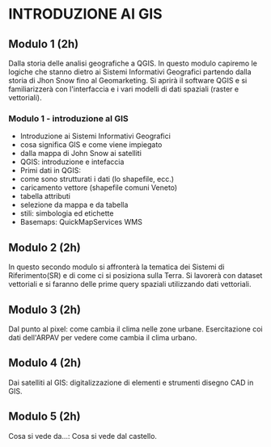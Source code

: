  # INTRODUZIONE AI GIS

 ## Modulo 1 (2h)

 Dalla storia delle analisi geografiche a QGIS.
 In questo modulo capiremo le logiche che stanno dietro ai Sistemi Informativi Geografici partendo dalla storia di Jhon Snow fino al Geomarketing.
 Si aprirà il software QGIS e si familiarizzerà con l'interfaccia e i vari modelli di dati spaziali (raster e vettoriali).

 ### Modulo 1 - introduzione al GIS

* Introduzione ai Sistemi Informativi Geografici
* cosa significa GIS e come viene impiegato 
* dalla mappa di John Snow ai satelliti
* QGIS: introduzione e intefaccia
* Primi dati in QGIS:
* come sono strutturati i dati (lo shapefile, ecc.)
* caricamento vettore (shapefile comuni Veneto)
* tabella attributi
* selezione da mappa e da tabella
* stili: simbologia ed etichette
* Basemaps:
 QuickMapServices
 WMS


 ## Modulo 2 (2h)

In questo secondo modulo si affronterà la tematica dei Sistemi di Riferimento(SR) e di come ci si posiziona sulla Terra.
Si lavorerà con dataset vettoriali e si faranno delle prime query spaziali utilizzando dati vettoriali.

 ## Modulo 3 (2h)

Dal punto al pixel: come cambia il clima nelle zone urbane. Esercitazione coi dati dell'ARPAV per vedere come cambia il clima urbano.

 ## Modulo 4 (2h)

Dai satelliti al GIS: digitalizzazione di elementi e strumenti disegno CAD in GIS.

 ## Modulo 5 (2h)

Cosa si vede da...: Cosa si vede dal castello. 
